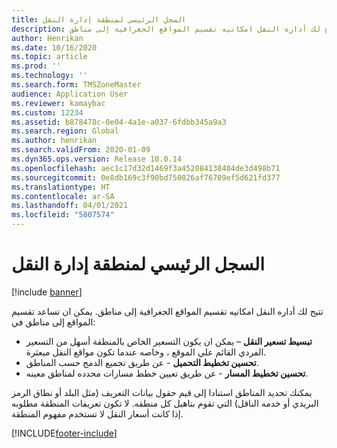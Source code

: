 ```yaml
---
title: السجل الرئيسي لمنطقة إدارة النقل
description: يشرح هذا الموضوع كيف تتيح لك أداره النقل امكانيه تقسيم المواقع الجغرافية إلى مناطق.
author: Henrikan
ms.date: 10/16/2020
ms.topic: article
ms.prod: ''
ms.technology: ''
ms.search.form: TMSZoneMaster
audience: Application User
ms.reviewer: kamaybac
ms.custom: 12234
ms.assetid: b878478c-0e04-4a1e-a037-6fdbb345a9a3
ms.search.region: Global
ms.author: henrikan
ms.search.validFrom: 2020-01-09
ms.dyn365.ops.version: Release 10.0.14
ms.openlocfilehash: aec1c17d32d1469f3a452084138404de3d498b71
ms.sourcegitcommit: 0e8db169c3f90bd750826af76709ef5d621fd377
ms.translationtype: HT
ms.contentlocale: ar-SA
ms.lasthandoff: 04/01/2021
ms.locfileid: "5807574"
---
```

# <a name="transportation-management-zone-master"></a>السجل الرئيسي لمنطقة إدارة النقل

[!include [banner](../includes/banner.md)]

تتيح لك أداره النقل امكانيه تقسيم المواقع الجغرافية إلى مناطق. يمكن ان تساعد تقسيم المواقع إلى مناطق في:

- **تبسيط تسعير النقل** – يمكن ان يكون التسعير الخاص بالمنطقة أسهل من التسعير الفردي القائم علي الموقع ، وخاصه عندما تكون مواقع النقل مبعثرة.
- **تحسين تخطيط التحميل** - عن طريق تجميع الدمج حسب المناطق.
- **تحسين تخطيط المسار** - عن طريق تعيين خطط مسارات محدده لمناطق معينه.

يمكنك تحديد المناطق استنادا إلى قيم حقول بيانات التعريف (مثل البلد أو نطاق الرمز البريدي أو خدمه الناقل) التي تقوم بتاهيل كل منطقه. لا تكون تعريفات المنطقة مطلوبه إذا كانت أسعار النقل لا تستخدم مفهوم المنطقة.


[!INCLUDE[footer-include](../../includes/footer-banner.md)]